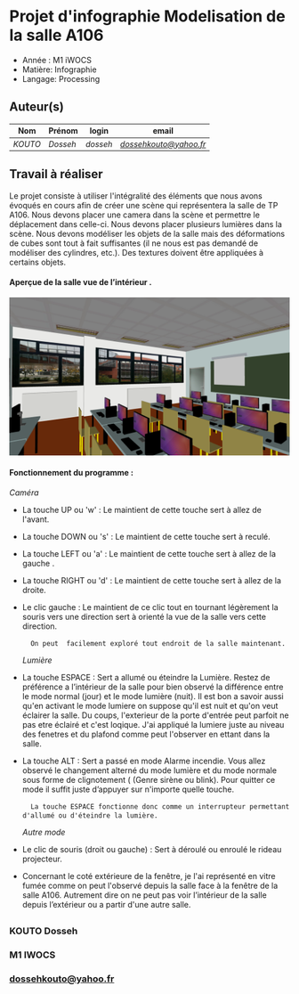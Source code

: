 
# Projet d'infographie Modelisation de la salle A106

- Année : M1 iWOCS
- Matière: Infographie
- Langage: Processing

## Auteur(s)

|Nom|Prénom|login|email|
|--|--|--|--|
| *KOUTO* | *Dosseh* | *dosseh* | *dossehkouto@yahoo.fr* |


## Travail à réaliser

Le projet consiste à utiliser l'intégralité des éléments que nous avons évoqués en cours afin de créer une scène qui représentera la salle de TP A106. Nous devons placer une camera dans la scène et permettre le déplacement dans celle-ci. Nous devons placer plusieurs lumières dans la scène. Nous devons  modéliser les objets de la salle mais des déformations de cubes sont tout à fait suffisantes (il ne nous est pas demandé de modéliser des cylindres, etc.). Des textures doivent être appliquées à certains objets.



 ####  Aperçue de la salle vue de l’intérieur .
 
![](SalleA106/data/vueSalle.png)

 #### Fonctionnement du programme :
 
   _Caméra_
 
- La touche UP ou 'w' :  Le maintient de cette touche sert à allez de l'avant. 
- La touche DOWN ou 's' : Le maintient de cette touche sert  à reculé. 
-  La touche LEFT ou 'a' :  Le maintient de cette touche sert à allez de la gauche . 
-  La touche RIGHT ou 'd' :  Le maintient de cette touche sert à allez de la droite. 
- Le clic gauche :  Le maintient de ce clic tout en tournant légèrement la souris vers une direction sert à orienté la vue de la salle vers cette direction.

		On peut  facilement exploré tout endroit de la salle maintenant.
		
  _Lumière_
  
- La touche ESPACE : Sert a allumé ou éteindre la Lumière. 
	Restez de préférence a l’intérieur de la salle pour bien observé la différence entre le mode normal (jour) et le mode lumière (nuit). 
	Il est bon a savoir aussi qu'en activant le mode lumiere on suppose qu'il est nuit et qu'on veut éclairer la salle. Du coups, l'exterieur de la porte d'entrée peut parfoit ne pas etre éclairé et c'est loqique. J'ai appliqué la lumiere juste au niveau des fenetres et du plafond comme peut l'observer en ettant dans la salle.


- La touche ALT : Sert a passé en mode Alarme incendie. 
	Vous allez observé le changement alterné du mode lumière et du mode normale sous forme de clignotement ( (Genre sirène ou blink). Pour quitter ce mode il suffit juste d’appuyer sur n'importe quelle touche.
	
		La touche ESPACE fonctionne donc comme un interrupteur permettant d'allumé ou d'éteindre la lumière.

  _Autre mode_
- Le clic de souris (droit ou gauche) : Sert à déroulé ou enroulé le rideau projecteur.

- Concernant le coté extérieure de la fenêtre, je l'ai représenté en vitre fumée comme on peut l'observé depuis la salle face à la fenêtre de la salle A106. Autrement dire on ne peut pas voir l’intérieur de la salle depuis l’extérieur ou a partir d'une autre salle.


## 
### KOUTO Dosseh
### M1 IWOCS
### dossehkouto@yahoo.fr

